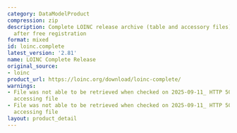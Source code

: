 ```yaml
---
category: DataModelProduct
compression: zip
description: Complete LOINC release archive (table and accessory files) downloadable
  after free registration
format: mixed
id: loinc.complete
latest_version: '2.81'
name: LOINC Complete Release
original_source:
- loinc
product_url: https://loinc.org/download/loinc-complete/
warnings:
- File was not able to be retrieved when checked on 2025-09-11_ HTTP 503 error when
  accessing file
- File was not able to be retrieved when checked on 2025-09-11_ HTTP 503 error when
  accessing file
layout: product_detail
---
```

